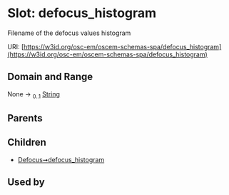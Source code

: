 
# Slot: defocus_histogram

Filename of the defocus values histogram

URI: [https://w3id.org/osc-em/oscem-schemas-spa/defocus_histogram](https://w3id.org/osc-em/oscem-schemas-spa/defocus_histogram)


## Domain and Range

None &#8594;  <sub>0..1</sub> [String](types/String.md)

## Parents


## Children

 *  [Defocus➞defocus_histogram](Defocus_defocus_histogram.md)

## Used by

